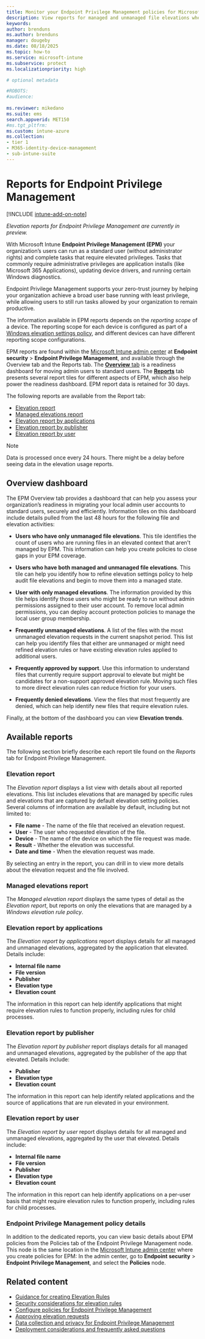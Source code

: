 ```yaml
---
title: Monitor your Endpoint Privilege Management policies for Microsoft Intune
description: View reports for managed and unmanaged file elevations when you use Endpoint Privilege Management for Microsoft Intune.
keywords:
author: brenduns
ms.author: brenduns
manager: dougeby
ms.date: 08/18/2025
ms.topic: how-to
ms.service: microsoft-intune
ms.subservice: protect
ms.localizationpriority: high

# optional metadata

#ROBOTS:
#audience:
 
ms.reviewer: mikedano
ms.suite: ems
search.appverid: MET150
#ms.tgt_pltfrm:
ms.custom: intune-azure
ms.collection:
- tier 1
- M365-identity-device-management
- sub-intune-suite
---
```


# Reports for Endpoint Privilege Management

[!INCLUDE [intune-add-on-note](../includes/intune-add-on-note.md)]

*Elevation reports for Endpoint Privilege Management are currently in preview.*

With Microsoft Intune **Endpoint Privilege Management (EPM)** your organization’s users can run as a standard user (without administrator rights) and complete tasks that require elevated privileges. Tasks that commonly require administrative privileges are application installs (like Microsoft 365 Applications), updating device drivers, and running certain Windows diagnostics.

Endpoint Privilege Management supports your zero-trust journey by helping your organization achieve a broad user base running with least privilege, while allowing users to still run tasks allowed by your organization to remain productive.

The information available in EPM reports depends on the *reporting scope* of a device. The reporting scope for each device is configured as part of a [Windows elevation settings policy](../protect/epm-policies.md#windows-elevation-settings-policy), and different devices can have different reporting scope configurations.

EPM reports are found within the [Microsoft Intune admin center](https://go.microsoft.com/fwlink/?linkid=2109431) at **Endpoint security** > **Endpoint Privilege Management**, and available through the Overview tab and the Reports tab. The [**Overview** tab](#overview-dashboard) is a readiness dashboard for moving admin users to standard users. The [**Reports**](#available-reports) tab presents several report tiles for different aspects of EPM, which also help power the readiness dashboard. EPM report data is retained for 30 days. 

The following reports are available from the Report tab:

- [Elevation report](#elevation-report)
- [Managed elevations report](#managed-elevations-report)
- [Elevation report by applications](#elevation-report-by-applications)
- [Elevation report by publisher](#elevation-report-by-publisher)
- [Elevation report by user](#elevation-report-by-user)

> [!NOTE]
>
> Data is processed once every 24 hours. There might be a delay before seeing data in the elevation usage reports.

## Overview dashboard

The EPM Overview tab provides a dashboard that can help you assess your organization’s readiness in migrating your local admin user accounts to standard users, securely and efficiently. Information tiles on this dashboard include details pulled from the last 48 hours for the following file and elevation activities:

- **Users who have only unmanaged file elevations**. This tile identifies the count of users who are running files in an elevated context that aren't managed by EPM. This information can help you create policies to close gaps in your EPM coverage.

- **Users who have both managed and unmanaged file elevations**. This tile can help you identify how to refine elevation settings policy to help audit file elevations and begin to move them into a managed state.

- **User with only managed elevations**. The information provided by this tile helps identify those users who might be ready to run without admin permissions assigned to their user account. To remove local admin permissions, you can deploy account protection policies to manage the local user group membership.

- **Frequently unmanaged elevations**. A list of the files with the most unmanaged elevation requests in the current snapshot period. This list can help you identify files that either are unmanaged or might need refined elevation rules or have existing elevation rules applied to additional users.

- **Frequently approved by support**. Use this information to understand files that currently require support approval to elevate but might be candidates for a non-support approved elevation rule. Moving such files to more direct elevation rules can reduce friction for your users.

- **Frequently denied elevations**. View the files that most frequently are denied, which can help identify new files that require elevation rules.

Finally, at the bottom of the dashboard you can view **Elevation trends**.

## Available reports

The following section briefly describe each report tile found on the *Reports* tab for Endpoint Privilege Management.

### Elevation report

The *Elevation report* displays a list view with details about all reported elevations. This list includes elevations that are managed by specific rules and elevations that are captured by default elevation setting policies. Several columns of information are available by default, including but not limited to:

- **File name** - The name of the file that received an elevation request.
- **User** - The user who requested elevation of the file.
- **Device** - The name of the device on which the file request was made.
- **Result** - Whether the elevation was successful.
- **Date and time** - When the elevation request was made.

By selecting an entry in the report, you can drill in to view more details about the elevation request and the file involved.

### Managed elevations report

The *Managed elevation report* displays the same types of detail as the *Elevation report*, but reports on only the elevations that are managed by a *Windows elevation rule policy*.

### Elevation report by applications

The *Elevation report by applications* report displays details for all managed and unmanaged elevations, aggregated by the application that elevated. Details include:

- **Internal file name**
- **File version**
- **Publisher**
- **Elevation type**
- **Elevation count**

The information in this report can help identify applications that might require elevation rules to function properly, including rules for child processes.

### Elevation report by publisher

The *Elevation report by publisher* report displays details for all managed and unmanaged elevations, aggregated by the publisher of the app that elevated. Details include:

- **Publisher**
- **Elevation type**
- **Elevation count**

The information in this report can help identify related applications and the source of applications that are run elevated in your environment.

### Elevation report by user

The *Elevation report by user* report displays details for all managed and unmanaged elevations, aggregated by the user that elevated. Details include:

- **Internal file name**
- **File version**
- **Publisher**
- **Elevation type**
- **Elevation count**

The information in this report can help identify applications on a per-user basis that might require elevation rules to function properly, including rules for child processes.

### Endpoint Privilege Management policy details

In addition to the dedicated reports, you can view basic details about EPM policies from the Policies tab of the Endpoint Privilege Management node. This node is the same location in the [Microsoft Intune admin center](https://go.microsoft.com/fwlink/?linkid=2109431) where you create policies for EPM: In the admin center, go to **Endpoint security** > **Endpoint Privilege Management**, and select the **Policies** node.

## Related content

- [Guidance for creating Elevation Rules](../protect/epm-guidance-for-creating-rules.md)
- [Security considerations for elevation rules](../protect/epm-overview.md#security-considerations)
- [Configure policies for Endpoint Privilege Management](../protect/epm-policies.md)
- [Approving elevation requests](../protect/epm-support-approved.md)
- [Data collection and privacy for Endpoint Privilege Management](../protect/epm-data-collection.md)
- [Deployment considerations and frequently asked questions](../protect/epm-deployment-considerations-ki.md)
